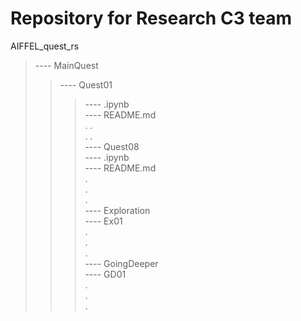 # Repository for Research C3 team
AIFFEL_quest_rs
>---- MainQuest  
> >---- Quest01  
> > >---- .ipynb  
> > >---- README.md  
. .  
. .  
> >---- Quest08  
> > >---- .ipynb  
> > >---- README.md  
.  
.  
.  
>---- Exploration  
> >---- Ex01  
.  
.  
.  
>---- GoingDeeper  
> >---- GD01  
.  
.  
.  
